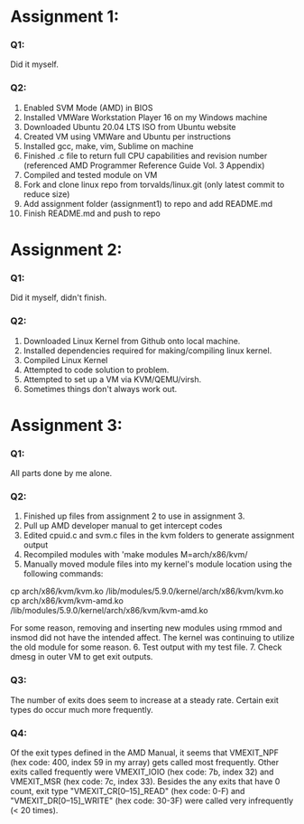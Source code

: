 # Assignment 1:

### Q1:

Did it myself.

### Q2:

1. Enabled SVM Mode (AMD) in BIOS
2. Installed VMWare Workstation Player 16 on my Windows machine
3. Downloaded Ubuntu 20.04 LTS ISO from Ubuntu website
4. Created VM using VMWare and Ubuntu per instructions
5. Installed gcc, make, vim, Sublime on machine
6. Finished .c file to return full CPU capabilities and revision number (referenced AMD Programmer Reference Guide Vol. 3 Appendix)
7. Compiled and tested module on VM
8. Fork and clone linux repo from torvalds/linux.git (only latest commit to reduce size)
9. Add assignment folder (assignment1) to repo and add README.md
10. Finish README.md and push to repo

# Assignment 2:

### Q1: 

Did it myself, didn't finish.

### Q2:
1. Downloaded Linux Kernel from Github onto local machine.
2. Installed dependencies required for making/compiling linux kernel.
3. Compiled Linux Kernel
4. Attempted to code solution to problem.
5. Attempted to set up a VM via KVM/QEMU/virsh. 
6. Sometimes things don't always work out. 

# Assignment 3:

### Q1:
All parts done by me alone. 

### Q2:
1. Finished up files from assignment 2 to use in assignment 3.
2. Pull up AMD developer manual to get intercept codes 
3. Edited cpuid.c and svm.c files in the kvm folders to generate assignment output
4. Recompiled modules with 'make modules M=arch/x86/kvm/
5. Manually moved module files into my kernel's module location using the following commands:

cp arch/x86/kvm/kvm.ko /lib/modules/5.9.0/kernel/arch/x86/kvm/kvm.ko
cp arch/x86/kvm/kvm-amd.ko /lib/modules/5.9.0/kernel/arch/x86/kvm/kvm-amd.ko

For some reason, removing and inserting new modules using rmmod and insmod did not have the intended affect. The kernel was continuing to utilize the old module for some reason. 
6. Test output with my test file.
7. Check dmesg in outer VM to get exit outputs. 

### Q3: 
The number of exits does seem to increase at a steady rate. Certain exit types do occur much more frequently.

### Q4:
Of the exit types defined in the AMD Manual, it seems that VMEXIT_NPF (hex code: 400, index 59 in my array) gets called most frequently. Other exits called frequently were VMEXIT_IOIO (hex code: 7b, index 32) and VMEXIT_MSR (hex code: 7c, index 33). Besides the any exits that have 0 count, exit type "VMEXIT_CR[0–15]_READ" (hex code: 0-F) and "VMEXIT_DR[0–15]_WRITE" (hex code: 30-3F) were called very infrequently (< 20 times).